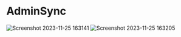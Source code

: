 # AdminSync


![Screenshot 2023-11-25 163141](https://github.com/sumaiyarimu22/AdminSync/assets/106079210/a6d40b39-e54c-480e-96ba-8c6b160249de)
![Screenshot 2023-11-25 163205](https://github.com/sumaiyarimu22/AdminSync/assets/106079210/59f57727-ede5-4528-9c4d-5071d6be517b)
